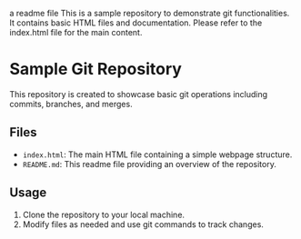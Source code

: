 a readme file
This is a sample repository to demonstrate git functionalities.
It contains basic HTML files and documentation.
Please refer to the index.html file for the main content.
# Sample Git Repository
This repository is created to showcase basic git operations including commits, branches, and merges.



## Files
- `index.html`: The main HTML file containing a simple webpage structure.
- `README.md`: This readme file providing an overview of the repository.
## Usage
1. Clone the repository to your local machine.
3. Modify files as needed and use git commands to track changes.